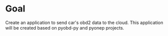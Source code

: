 # Goal
Create an application to send car's obd2 data to the cloud.
This application will be created based on pyobd-py and pyonep projects. 
